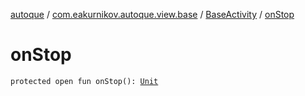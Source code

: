 [autoque](../../index.md) / [com.eakurnikov.autoque.view.base](../index.md) / [BaseActivity](index.md) / [onStop](./on-stop.md)

# onStop

`protected open fun onStop(): `[`Unit`](https://kotlinlang.org/api/latest/jvm/stdlib/kotlin/-unit/index.html)